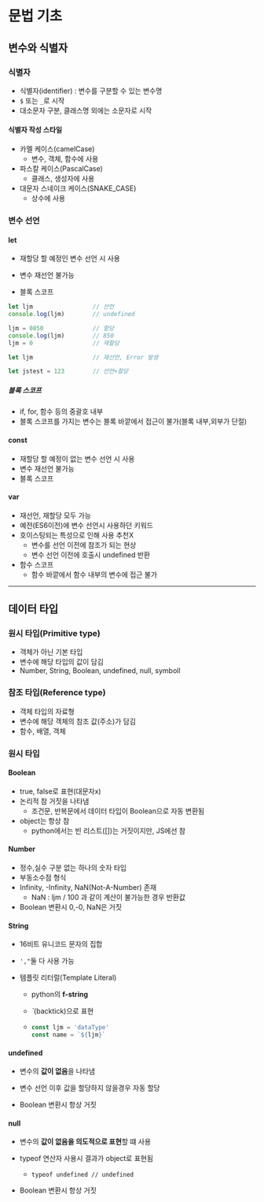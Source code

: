 # 문법 기초

## 변수와 식별자

### 식별자

- 식별자(identifier) : 변수를 구분할 수 있는 변수명
- `$` 또는 `_`로 시작
- 대소문자 구분, 클래스명 외에는 소문자로 시작



#### 식별자 작성 스타일

- 카멜 케이스(camelCase)
  - 변수, 객체, 함수에 사용
- 파스칼 케이스(PascalCase)
  - 클래스, 생성자에 사용
- 대문자 스네이크 케이스(SNAKE_CASE)
  -  상수에 사용



### 변수 선언

#### let

- 재할당 할 예정인 변수 선언 시 사용

- 변수 재선언 불가능
- 블록 스코프

```javascript
let ljm					// 선언
console.log(ljm)		// undefined

ljm = 0850				// 할당
console.log(ljm)		// 850
ljm = 0					// 재할당

let ljm					// 재선언, Error 발생

let jstest = 123		// 선언+할당
```

##### 블록 스코프

- if, for, 함수 등의 중괄호 내부
- 블록 스코프를 가지는 변수는 블록 바깥에서 접근이 불가(블록 내부,외부가 단절)

#### const

- 재할당 할 예정이 없는 변수 선언 시 사용
- 변수 재선언 불가능
- 블록 스코프



#### var

- 재선언, 재할당 모두 가능
- 예전(ES6이전)에 변수 선언시 사용하던 키워드
- 호이스팅되는 특성으로 인해 사용 추천X
  - 변수를 선언 이전에 참조가 되는 현상
  - 변수 선언 이전에 호출시 undefined 반환
- 함수 스코프
  - 함수 바깥에서 함수 내부의 변수에 접근 불가

---

## 데이터 타입

### 원시 타입(Primitive type)

- 객체가 아닌 기본 타입
- 변수에 해당 타입의 값이 담김
- Number, String, Boolean, undefined, null, symboll

### 참조 타입(Reference type)

- 객체 타입의 자료형
- 변수에 해당 객체의 참조 값(주소)가 담김
- 함수, 배열, 객체



### 원시 타입

#### Boolean

- true, false로 표현(대문자x)
- 논리적 참 거짓을 나타냄
  - 조건문, 반복문에서 데이터 타입이 Boolean으로 자동 변환됨
- object는 항상 참
  - python에서는 빈 리스트([])는 거짓이지만, JS에선 참



#### Number

- 정수,실수 구분 없는 하나의 숫자 타입
- 부동소수점 형식
- Infinity, -Infinity, NaN(Not-A-Number) 존재
  - NaN : ljm / 100 과 같이 계산이 불가능한 경우 반환값
- Boolean 변환시 0,-0, NaN은 거짓

#### String

- 16비트 유니코드 문자의 집합
- `',"`둘 다 사용 가능

- 템플릿 리터럴(Template Literal)

  - python의 **f-string**

  - *`*(backtick)으로 표현

  - ```javascript
    const ljm = 'dataType'
    const name = `${ljm}`
    ```

#### undefined

- 변수의 **값이 없음**을 나타냄

- 변수 선언 이후 값을 할당하지 않을경우 자동 할당
- Boolean 변환시 항상 거짓

#### null

- 변수의 **값이 없음을 의도적으로 표현**할 떄 사용

- typeof 연산자 사용시 결과가 object로 표현됨
  - `typeof undefined // undefined`
- Boolean 변환시 항상 거짓